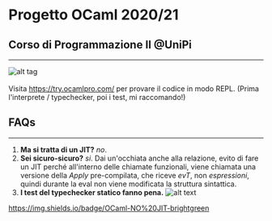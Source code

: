 # Progetto OCaml 2020/21 
## Corso di Programmazione II @UniPi
***
![alt tag](https://img.shields.io/badge/OCaml-NO%20JIT-brightgreen) <br/><br/>
Visita https://try.ocamlpro.com/ per provare il codice in modo REPL.
(Prima l'interprete / typechecker, poi i test, mi raccomando!)

## FAQs
***
1. **Ma si tratta di un JIT?**
_no_. 
2. **Sei __sicuro-sicuro?__**
_si_. 
Dai un'occhiata anche alla relazione, evito di fare un JIT perché all'interno delle chiamate funzionali, viene chiamata una versione della *Apply* pre-compilata, che riceve *evT*, non *espressioni*, quindi durante la eval non viene modificata la struttura sintattica.
3. **I test del typechecker statico fanno pena.**
![alt text](https://i.kym-cdn.com/photos/images/newsfeed/001/650/747/aaf.png)


https://img.shields.io/badge/OCaml-NO%20JIT-brightgreen
